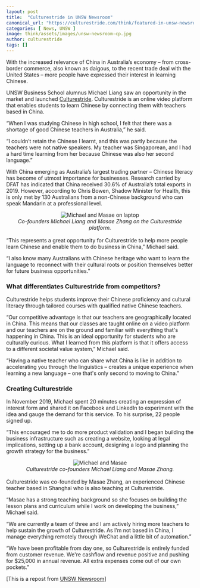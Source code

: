 ```yaml
---
layout: post
title:  "Culturestride in UNSW Newsroom"
canonical_url: "https://culturestride.com/think/featured-in-unsw-newsroom"
categories: [ News, UNSW ]
image: think/assets/images/unsw-newsroom-cp.jpg
author: culturestride
tags: []
---
```

With the increased relevance of China in Australia’s economy – from cross-border commerce, also known as daigous, to the recent trade deal with the United States – more people have expressed their interest in learning Chinese.

UNSW Business School alumnus Michael Liang saw an opportunity in the market and launched [Culturestride](https://culturestride.com). Culturestride is an online video platform that enables students to learn Chinese by connecting them with teachers based in China.

“When I was studying Chinese in high school, I felt that there was a shortage of good Chinese teachers in Australia,” he said.

“I couldn’t retain the Chinese I learnt, and this was partly because the teachers were not native speakers. My teacher was Singaporean, and I had a hard time learning from her because Chinese was also her second language.”

With China emerging as Australia’s largest trading partner – Chinese literacy has become of utmost importance for businesses. Research carried by DFAT has indicated that China received 30.6% of Australia’s total exports in 2019. However, according to Chris Bowen, Shadow Minister for Health, this is only met by 130 Australians from a non-Chinese background who can speak Mandarin at a professional level.

<div style="text-align:center">
<img src="https://culturestride.github.io/think/assets/images/laptop.png" alt="Michael and Masae on laptop"/>
</div>

<div style="text-align:center"><i>Co-founders Michael Liang and Masae Zhang on the Culturestride platform.</i></div>
<br>
“This represents a great opportunity for Culturestride to help more people learn Chinese and enable them to do business in China,” Michael said.

“I also know many Australians with Chinese heritage who want to learn the language to reconnect with their cultural roots or position themselves better for future business opportunities.”

### What differentiates Culturestride from competitors?

Culturestride helps students improve their Chinese proficiency and cultural literacy through tailored courses with qualified native Chinese teachers.

“Our competitive advantage is that our teachers are geographically located in China. This means that our classes are taught online on a video platform and our teachers are on the ground and familiar with everything that's happening in China. This is an ideal opportunity for students who are culturally curious. What I learned from this platform is that it offers access to a different societal value system,” Michael said.

“Having a native teacher who can share what China is like in addition to accelerating you through the linguistics – creates a unique experience when learning a new language – one that's only second to moving to China.”

### Creating Culturestride

In November 2019, Michael spent 20 minutes creating an expression of interest form and shared it on Facebook and LinkedIn to experiment with the idea and gauge the demand for this service. To his surprise, 22 people signed up.                

“This encouraged me to do more product validation and I began building the business infrastructure such as creating a website, looking at legal implications, setting up a bank account, designing a logo and planning the growth strategy for the business.”

<div style="text-align:center">
<img src="https://culturestride.github.io/think/assets/images/masae_michael.png" alt="Michael and Masae"/>
</div>

<div style="text-align:center"><i>Culturestride co-founders Michael Liang and Masae Zhang.</i></div>
<br>
Culturestride was co-founded by Masae Zhang, an experienced Chinese teacher based in Shanghai who is also teaching at Culturestride.

“Masae has a strong teaching background so she focuses on building the lesson plans and curriculum while I work on developing the business,” Michael said.

“We are currently a team of three and I am actively hiring more teachers to help sustain the growth of Culturestride. As I’m not based in China, I manage everything remotely through WeChat and a little bit of automation.”

“We have been profitable from day one, so Culturestride is entirely funded from customer revenue. We're cashflow and revenue positive and pushing for $25,000 in annual revenue. All extra expenses come out of our own pockets.”

[This is a repost from [UNSW Newsroom](https://newsroom.unsw.edu.au/news/business-law/soho-mandarin-promoting-chinese-literacy-across-australia)]